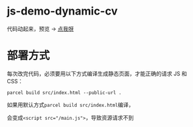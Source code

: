 # js-demo-dynamic-cv
代码动起来，预览 → [点我呀](https://venaissance.me/js-demo-dynamic-cv/dist/index.html)

# 部署方式

每次改完代码，必须要用以下方式编译生成静态页面，才能正确的请求 JS 和 CSS：

```
parcel build src/index.html --public-url .
```

如果用默认方式`parcel build src/index.html`编译，

会变成`<script src="/main.js">`，导致资源请求不到
